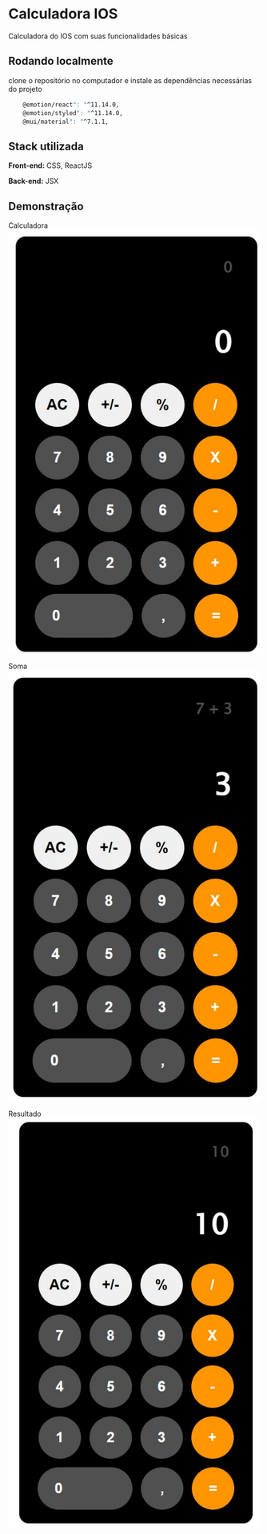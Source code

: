 
# Calculadora IOS

Calculadora do IOS com suas funcionalidades básicas

## Rodando localmente

clone o repositório no computador e instale as dependências necessárias do projeto
```bash
    @emotion/react": "^11.14.0,
    @emotion/styled": "^11.14.0,
    @mui/material": "^7.1.1,
```

## Stack utilizada

**Front-end:** CSS, ReactJS

**Back-end:** JSX


## Demonstração

Calculadora
![Demonstração calculadora](https://github.com/Richardy-Rodrigues/calculator-ios/blob/main/src/assets/calculator_image.jpeg?raw=true)

Soma
![Demonstração calculo](https://github.com/Richardy-Rodrigues/calculator-ios/blob/main/src/assets/calculator_image_calc.jpeg?raw=true)

Resultado
![Demonstração resultado](https://github.com/Richardy-Rodrigues/calculator-ios/blob/main/src/assets/calculator_image_resul.jpeg?raw=true)

